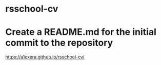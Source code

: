 # rsschool-cv
# Create  a README.md for the  initial commit to the repository
 https://a1exera.github.io/rsschool-cv/
